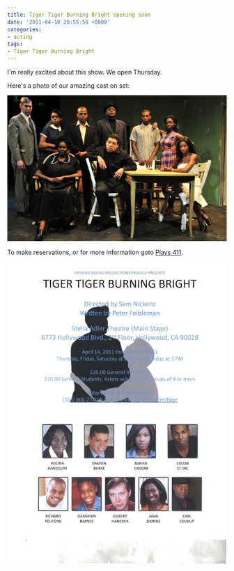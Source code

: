 ```yaml
---
title: Tiger Tiger Burning Bright opening soon
date: '2011-04-10 20:55:56 +0000'
categories:
- acting
tags:
- Tiger Tiger Burning Bright
---
```


I'm really excited about this show. We open Thursday.

Here's a photo of our amazing cast on set:

![Cast of "Tiger Tiger Burning Bright"](images/tiger-tiger-cast-photo.jpg)

To make reservations, or for more information goto [Plays
411](https://www.plays411.net/newsite/show/play_info.asp?show_id=2662).

!["Tiger Tiger Burning Bright" flyer](images/tiger-tiger-flyer.jpg)
